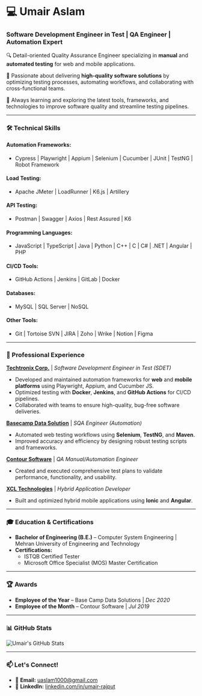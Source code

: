 # 💻 Umair Aslam  

### **Software Development Engineer in Test | QA Engineer | Automation Expert**  
🔍 Detail-oriented Quality Assurance Engineer specializing in **manual** and **automated testing** for web and mobile applications.  

🎯 Passionate about delivering **high-quality software solutions** by optimizing testing processes, automating workflows, and collaborating with cross-functional teams.  

🌱 Always learning and exploring the latest tools, frameworks, and technologies to improve software quality and streamline testing pipelines.  

---

### **🛠 Technical Skills**  

#### **Automation Frameworks:**  
- Cypress | Playwright | Appium | Selenium | Cucumber | JUnit | TestNG | Robot Framework  

#### **Load Testing:**  
- Apache JMeter | LoadRunner | K6.js | Artillery  

#### **API Testing:**  
- Postman | Swagger | Axios | Rest Assured | K6  

#### **Programming Languages:**  
- JavaScript | TypeScript | Java | Python | C++ | C | C# | .NET | Angular | PHP  

#### **CI/CD Tools:**  
- GitHub Actions | Jenkins | GitLab | Docker  

#### **Databases:**  
- MySQL | SQL Server | NoSQL  

#### **Other Tools:**  
- Git | Tortoise SVN | JIRA | Zoho | Wrike | Notion | Figma  

---

### **🌟 Professional Experience**  

**[Techtronix Corp.](https://github.com/umi000)** | *Software Development Engineer in Test (SDET)*  
- Developed and maintained automation frameworks for **web** and **mobile platforms** using Playwright, Appium, and Cucumber JS.  
- Optimized testing with **Docker**, **Jenkins**, and **GitHub Actions** for CI/CD pipelines.  
- Collaborated with teams to ensure high-quality, bug-free software deliveries.  

**[Basecamp Data Solution](https://github.com/umi000)** | *SQA Engineer (Automation)*  
- Automated web testing workflows using **Selenium**, **TestNG**, and **Maven**.  
- Improved accuracy and efficiency by designing robust testing scripts and frameworks.  

**[Contour Software](https://github.com/umi000)** | *QA Manual/Automation Engineer*  
- Created and executed comprehensive test plans to validate performance, functionality, and usability.  

**[XCL Technologies](https://github.com/umi000)** | *Hybrid Application Developer*  
- Built and optimized hybrid mobile applications using **Ionic** and **Angular**.  

---

### **🎓 Education & Certifications**  
- **Bachelor of Engineering (B.E.)** – Computer System Engineering | Mehran University of Engineering and Technology  
- **Certifications:**  
  - ISTQB Certified Tester  
  - Microsoft Office Specialist (MOS) Master Certification  

---

### **🏆 Awards**  
- **Employee of the Year** – Base Camp Data Solutions | *Dec 2020*  
- **Employee of the Month** – Contour Software | *Jul 2019*  

---

### **📊 GitHub Stats**  
![Umair's GitHub Stats](https://github-readme-stats.vercel.app/api?username=umi000&show_icons=true&theme=radical)  

---

### **📫 Let's Connect!**  
- 📧 **Email:** uaslam1000@gmail.com  
- 🔗 **LinkedIn:** [linkedin.com/in/umair-rajput](https://linkedin.com/in/umair-rajput)  
